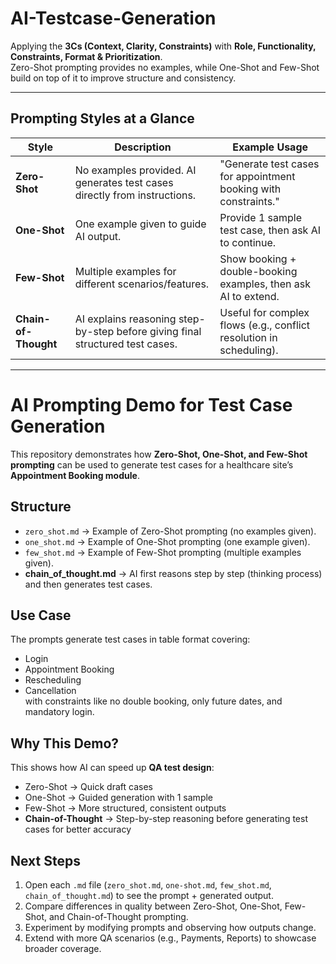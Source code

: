 # AI-Testcase-Generation

Applying the **3Cs (Context, Clarity, Constraints)** with **Role, Functionality, Constraints, Format & Prioritization**.  
Zero-Shot prompting provides no examples, while One-Shot and Few-Shot build on top of it to improve structure and consistency.

---

## Prompting Styles at a Glance

| Style              | Description | Example Usage |
|--------------------|-------------|---------------|
| **Zero-Shot**      | No examples provided. AI generates test cases directly from instructions. | "Generate test cases for appointment booking with constraints." |
| **One-Shot**       | One example given to guide AI output. | Provide 1 sample test case, then ask AI to continue. |
| **Few-Shot**       | Multiple examples for different scenarios/features. | Show booking + double-booking examples, then ask AI to extend. |
| **Chain-of-Thought** | AI explains reasoning step-by-step before giving final structured test cases. | Useful for complex flows (e.g., conflict resolution in scheduling). |

---


# AI Prompting Demo for Test Case Generation

This repository demonstrates how **Zero-Shot, One-Shot, and Few-Shot prompting** can be used to generate test cases for a healthcare site’s **Appointment Booking module**.

## Structure
- `zero_shot.md` → Example of Zero-Shot prompting (no examples given).
- `one_shot.md` → Example of One-Shot prompting (one example given).
- `few_shot.md` → Example of Few-Shot prompting (multiple examples given).
- **chain_of_thought.md** → AI first reasons step by step (thinking process) and then generates test cases.  


## Use Case
The prompts generate test cases in table format covering:
- Login
- Appointment Booking
- Rescheduling
- Cancellation  
with constraints like no double booking, only future dates, and mandatory login.

## Why This Demo?
This shows how AI can speed up **QA test design**:
- Zero-Shot → Quick draft cases  
- One-Shot → Guided generation with 1 sample  
- Few-Shot → More structured, consistent outputs  
- **Chain-of-Thought** → Step-by-step reasoning before generating test cases for better accuracy  

## Next Steps
1. Open each `.md` file (`zero_shot.md`, `one-shot.md`, `few_shot.md`, `chain_of_thought.md`) to see the prompt + generated output.  
2. Compare differences in quality between Zero-Shot, One-Shot, Few-Shot, and Chain-of-Thought prompting.  
3. Experiment by modifying prompts and observing how outputs change.  
4. Extend with more QA scenarios (e.g., Payments, Reports) to showcase broader coverage.  

